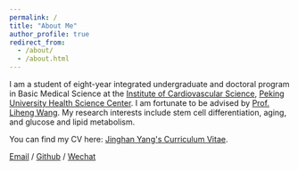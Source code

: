 ```yaml
---
permalink: /
title: "About Me"
author_profile: true
redirect_from: 
  - /about/
  - /about.html
---
```


I am a student of eight-year integrated undergraduate and doctoral program in Basic Medical Science at the [Institute of Cardiovascular Science](https://xxgs.bjmu.edu.cn/), [Peking University Health Science Center](https://www.bjmu.edu.cn/). I am fortunate to be advised by [Prof. Liheng Wang](https://xxgs.bjmu.edu.cn/szll/PI/396a052a7ceb456f9b12d37a9dc731ab.htm). My research interests include stem cell differentiation, aging, and glucose and lipid metabolism.

You can find my CV here: [Jinghan Yang's Curriculum Vitae](../assets/Curriculum_Vitae.pdf).

[Email](mailto:xxx@stu.pku.edu.cn) / [Github](https://github.com/xxx) / [Wechat](../images/wechat.jpg) 

